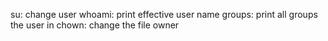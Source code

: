 su: change user
whoami: print effective user name
groups: print all groups the user in
chown: change the file owner
